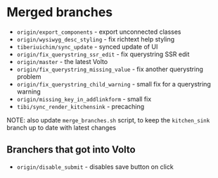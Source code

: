 # Merged branches

- ``origin/export_components`` - export unconnected classes
- ``origin/wysiwyg_desc_styling`` - fix richtext help styling
- ``tiberiuichim/sync_update`` - synced update of UI
- ``origin/fix_querystring_ssr_edit`` - fix querystring SSR edit
- ``origin/master`` - the latest Volto
- ``origin/fix_querystring_missing_value`` - fix another querystring problem
- ``origin/fix_querystring_child_warning`` - small fix for a querystring warning
- ``origin/missing_key_in_addlinkform`` - small fix
- ``tibi/sync_render_kitchensink`` - precaching

NOTE: also update ``merge_branches.sh`` script, to keep the ``kitchen_sink``
branch up to date with latest changes

## Branchers that got into Volto

- ``origin/disable_submit`` - disables save button on click

